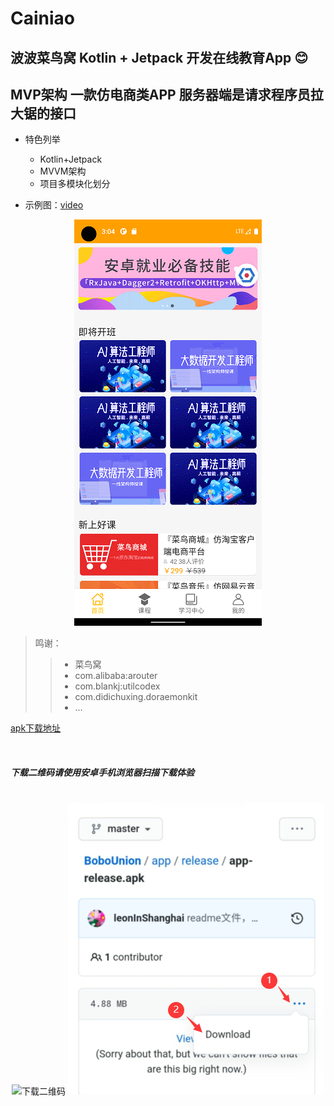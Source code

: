 # Cainiao
## 波波菜鸟窝 Kotlin + Jetpack 开发在线教育App 😊


## MVP架构 一款仿电商类APP 服务器端是请求程序员拉大锯的接口

* 特色列举
    * Kotlin+Jetpack
    * MVVM架构
    * 项目多模块化划分

* 示例图：<a href="https://mp.weixin.qq.com/s?__biz=MzIzNjU5NDk1MQ==&mid=2247483739&idx=1&sn=f634761cd7b8d48a5210cfaf7d959037&chksm=e8d43333dfa3ba251a80c807c47fbde13a514c8aef80bca7fca981f0d8a8629fa1deae425acf&token=208031588&lang=zh_CN#rd" target="_blank">video</a>

<div align="center">
<img src="https://raw.githubusercontent.com/leonInShanghai/Cainiao/master/picture.gif" alt="示例图"/>
</div>

>鸣谢：
>> * 菜鸟窝
>> * com.alibaba:arouter
>> * com.blankj:utilcodex
>> * com.didichuxing.doraemonkit
>> * ...

<a href="https://github.com/leonInShanghai/Cainiao/tree/master/app/release/app-release.apk" target="_blank">apk下载地址</a>

<br/>

##### 下载二维码请使用安卓手机浏览器扫描下载体验
<br/>
<div align="center">
<img src="https://github.com/leonInShanghai/Cainiao/downloadQRcode.png" alt="下载二维码"/>
<img src="https://github.com/leonInShanghai/BoboUnion/blob/master/otherPicture/download%20_schematic.png?raw=true" alt="下载操作示例图"/>
</div>



